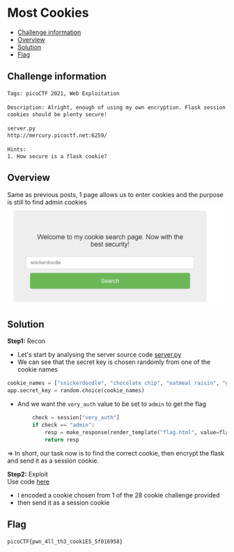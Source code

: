 # Most Cookies
- [Challenge information](#challenge-information)
- [Overview](#overview)
- [Solution](#solution)
- [Flag](#flag)
## Challenge information
```text
Tags: picoCTF 2021, Web Exploitation

Description: Alright, enough of using my own encryption. Flask session cookies should be plenty secure!

server.py
http://mercury.picoctf.net:6259/

Hints:
1. How secure is a flask cookie?
```
## Overview
Same as previous posts, 1 page allows us to enter cookies and the purpose is still to find admin cookies  
![alt text](/picoCTF/Static/Images/Cookies/image10.png)
## Solution
**Step1:** Recon  
* Let's start by analysing the server source code [server.py](/picoCTF/Static/Code/Cookies/Most_Cookies/Most_Cookies.py)  
* We can see that the secret key is chosen randomly from one of the cookie names
```python
cookie_names = ["snickerdoodle", "chocolate chip", "oatmeal raisin", "gingersnap", "shortbread", "peanut butter", "whoopie pie", "sugar", "molasses", "kiss", "biscotti", "butter", "spritz", "snowball", "drop", "thumbprint", "pinwheel", "wafer", "macaroon", "fortune", "crinkle", "icebox", "gingerbread", "tassie", "lebkuchen", "macaron", "black and white", "white chocolate macadamia"]
app.secret_key = random.choice(cookie_names)
```  
* And we want the `very_auth` value to be set to `admin` to get the flag
```python
		check = session["very_auth"]
		if check == "admin":
			resp = make_response(render_template("flag.html", value=flag_value, title=title))
			return resp
```  
=> In short, our task now is to find the correct cookie, then encrypt the flask and send it as a session cookie.  
  
**Step2:** Exploit  
Use code [here](/picoCTF/Static/Code/Cookies/Most_Cookies/Solution.py)
* I encoded a cookie chosen from 1 of the 28 cookie challenge provided  
* then send it as a session cookie  
## Flag
`picoCTF{pwn_4ll_th3_cook1E5_5f016958}`
